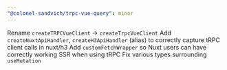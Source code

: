 ```yaml
---
"@colonel-sandvich/trpc-vue-query": minor
---
```


Rename `createTRPCVueClient` -> `createTrpcVueClient`
Add `createNuxtApiHandler`, `createH3ApiHandler` (alias) to correctly capture tRPC client calls in nuxt/h3
Add `customFetchWrapper` so Nuxt users can have correctly working SSR when using tRPC
Fix various types surrounding `useMutation`
